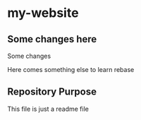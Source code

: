 # my-website

## Some changes here

Some changes

Here comes something else to learn rebase

## Repository Purpose

This file is just a readme file
